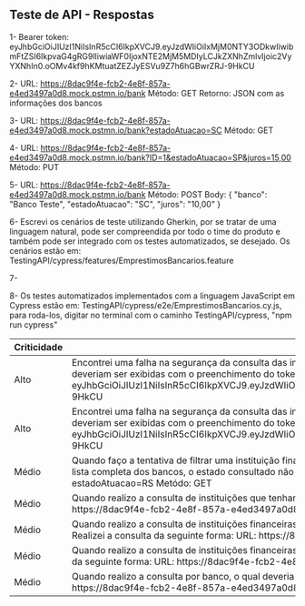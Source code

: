 ## Teste de API - Respostas

1- Bearer token: eyJhbGciOiJIUzI1NiIsInR5cCI6IkpXVCJ9.eyJzdWIiOiIxMjM0NTY3ODkwIiwibmFtZSI6IkpvaG4gRG9lIiwiaWF0IjoxNTE2MjM5MDIyLCJkZXNhZmlvIjoic2VyYXNhIn0.oOMv4kf9hKMtuatZEZJyESVu9Z7h6hGBwrZRJ-9HkCU

2- 	URL: https://8dac9f4e-fcb2-4e8f-857a-e4ed3497a0d8.mock.pstmn.io/bank
	Método: GET
	Retorno: JSON com as informações dos bancos

3- 	URL: https://8dac9f4e-fcb2-4e8f-857a-e4ed3497a0d8.mock.pstmn.io/bank?estadoAtuacao=SC
	Método: GET

4- 	URL: https://8dac9f4e-fcb2-4e8f-857a-e4ed3497a0d8.mock.pstmn.io/bank?ID=1&estadoAtuacao=SP&juros=15,00
	Método: PUT

5- 	URL: https://8dac9f4e-fcb2-4e8f-857a-e4ed3497a0d8.mock.pstmn.io/bank
	Método: POST
	Body:
		{
    	    "banco": "Banco Teste",
	        "estadoAtuacao": "SC",
	        "juros": "10,00"
		}

6- Escrevi os cenários de teste utilizando Gherkin, por se tratar de uma linguagem natural, pode ser compreendida por todo o time do produto e também pode ser integrado com os testes automatizados, se desejado. Os cenários estão em: TestingAPI/cypress/features/EmprestimosBancarios.feature

7- 
<table>
<thead>
<th>Criticidade</th>
<th>Descrição do erro para o dev</th>
</thead>
<tbody>
<tr>
<td>Alto</td>
<td>Encontrei uma falha na segurança da consulta das instituções financeiras, pois está sendo permitido consultar as mesmas informações independente de utilizar o token de autorização ou não. As responses só deveriam ser exibidas com o preenchimento do token, e sem o preenchimento deveria retornar Status 401 - Unauthorized. Utilizei o token: Barear eyJhbGciOiJIUzI1NiIsInR5cCI6IkpXVCJ9.eyJzdWIiOiIxMjM0NTY3ODkwIiwibmFtZSI6IkpvaG4gRG9lIiwiaWF0IjoxNTE2MjM5MDIyLCJkZXNhZmlvIjoic2VyYXNhIn0.oOMv4kf9hKMtuatZEZJyESVu9Z7h6hGBwrZRJ-9HkCU</td>
</tr>
<tr>
<td>Alto</td>
<td>Encontrei uma falha na segurança da consulta das instituções financeiras, pois está sendo permitido consultar as mesmas informações independente de utilizar o token de autorização ou não. As responses só deveriam ser exibidas com o preenchimento do token, e sem o preenchimento deveria retornar Status 401 - Unauthorized. Utilizei o token: Barear eyJhbGciOiJIUzI1NiIsInR5cCI6IkpXVCJ9.eyJzdWIiOiIxMjM0NTY3ODkwIiwibmFtZSI6IkpvaG4gRG9lIiwiaWF0IjoxNTE2MjM5MDIyLCJkZXNhZmlvIjoic2VyYXNhIn0.oOMv4kf9hKMtuatZEZJyESVu9Z7h6hGBwrZRJ-9HkCU</td>
</tr>
<tr>
<td>Médio</td>
<td>Quando faço a tentativa de filtrar uma instituição financeira por um estado que não contém uma, é retornado instituições financeiras do estado SC, ao invés disso, deveria retornar Status 404 - Not Found, pois na lista completa dos bancos, o estado consultado não possui nenhuma instituição financeira. Realizei a consulta da seguinte forma:
URL: https://8dac9f4e-fcb2-4e8f-857a-e4ed3497a0d8.mock.pstmn.io/bank?estadoAtuacao=RS Metódo: GET</td>
</tr>
<tr>
<td>Médio</td>
<td>Quando realizo a consulta de instituições que tenham um juros abaixo de 0%, o qual deveria retornar Status 404 - Not Found,retorna sucesso com Status 200. Realizei a consulta da seguinte forma:
URL: https://8dac9f4e-fcb2-4e8f-857a-e4ed3497a0d8.mock.pstmn.io/bank?juros=-15 Metódo: GET</td>
</tr>
<tr>
<td>Médio</td>
<td>Quando realizo a consulta de instituições financeiras e juros de um estado específico com a url inválida, o qual deveria retornar Status 400 - Bad Request, retorna Status 200 com todos os bancos exibidos. Realizei a consulta da seguinte forma:
URL: https://8dac9f4e-fcb2-4e8f-857a-e4ed3497a0d8.mock.pstmn.io/bank?estadoAtuac Metódo: GET</td>
</tr>
<tr>
<td>Médio</td>
<td>Quando realizo a consulta de instituições financeiras por seu ID, o qual deveria retornar Status 200 e somente o banco cujo ID foi consultado, retorna Status 200 com todos os bancos exibidos. Realizei a consulta da seguinte forma:
URL: https://8dac9f4e-fcb2-4e8f-857a-e4ed3497a0d8.mock.pstmn.io/bank?ID=1 Metódo: GET</td>
</tr>
<tr>
<td>Médio</td>
<td>Quando realizo a consulta por banco, o qual deveria retornar Status 200 e somente o banco que foi solicitado, retorna Status 200 com todos os bancos exibidos. Realizei a consulta da seguinte forma:
URL: https://8dac9f4e-fcb2-4e8f-857a-e4ed3497a0d8.mock.pstmn.io/bank?ID=1 Metódo: GET</td>
</tr>

8- Os testes automatizados implementados com a linguagem JavaScript em Cypress estão em: TestingAPI/cypress/e2e/EmprestimosBancarios.cy.js, para roda-los, digitar no terminal com o caminho TestingAPI/cypress, "npm run cypress"